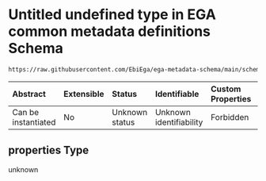# Untitled undefined type in EGA common metadata definitions Schema

```txt
https://raw.githubusercontent.com/EbiEga/ega-metadata-schema/main/schemas/EGA.common-definitions.json#/$defs/rTargetSubmission/properties/rTarget/properties
```



| Abstract            | Extensible | Status         | Identifiable            | Custom Properties | Additional Properties | Access Restrictions | Defined In                                                                                           |
| :------------------ | :--------- | :------------- | :---------------------- | :---------------- | :-------------------- | :------------------ | :--------------------------------------------------------------------------------------------------- |
| Can be instantiated | No         | Unknown status | Unknown identifiability | Forbidden         | Allowed               | none                | [EGA.common-definitions.json\*](../../../schemas/EGA.common-definitions.json "open original schema") |

## properties Type

unknown
